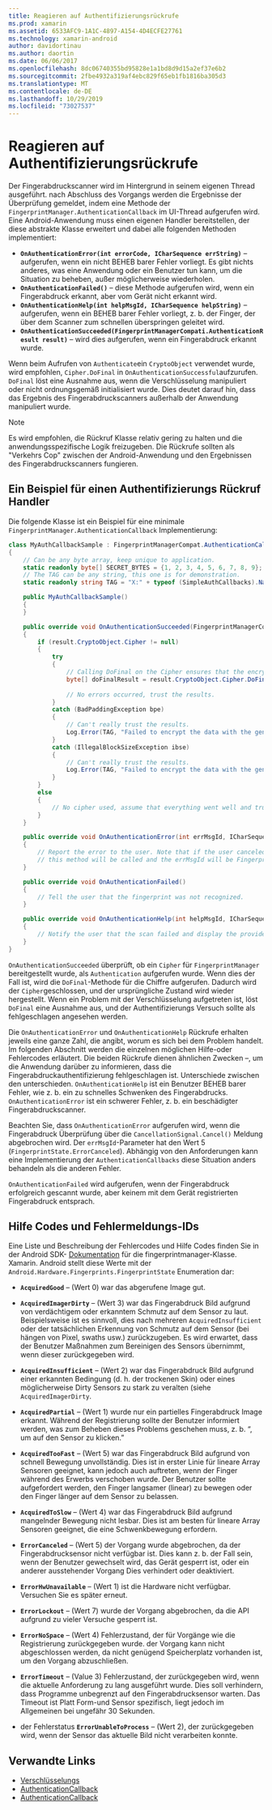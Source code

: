 ```yaml
---
title: Reagieren auf Authentifizierungsrückrufe
ms.prod: xamarin
ms.assetid: 6533AFC9-1A1C-4897-A154-4D4ECFE27761
ms.technology: xamarin-android
author: davidortinau
ms.author: daortin
ms.date: 06/06/2017
ms.openlocfilehash: 8dc06740355bd95828e1a1bd8d9d15a2ef37e6b2
ms.sourcegitcommit: 2fbe4932a319af4ebc829f65eb1fb1816ba305d3
ms.translationtype: MT
ms.contentlocale: de-DE
ms.lasthandoff: 10/29/2019
ms.locfileid: "73027537"
---
```

# <a name="responding-to-authentication-callbacks"></a>Reagieren auf Authentifizierungsrückrufe

Der Fingerabdruckscanner wird im Hintergrund in seinem eigenen Thread ausgeführt. nach Abschluss des Vorgangs werden die Ergebnisse der Überprüfung gemeldet, indem eine Methode der `FingerprintManager.AuthenticationCallback` im UI-Thread aufgerufen wird. Eine Android-Anwendung muss einen eigenen Handler bereitstellen, der diese abstrakte Klasse erweitert und dabei alle folgenden Methoden implementiert:

- **`OnAuthenticationError(int errorCode, ICharSequence errString)`** &ndash; aufgerufen, wenn ein nicht BEHEB barer Fehler vorliegt. Es gibt nichts anderes, was eine Anwendung oder ein Benutzer tun kann, um die Situation zu beheben, außer möglicherweise wiederholen.
- **`OnAuthenticationFailed()`** &ndash; diese Methode aufgerufen wird, wenn ein Fingerabdruck erkannt, aber vom Gerät nicht erkannt wird.
- **`OnAuthenticationHelp(int helpMsgId, ICharSequence helpString)`** &ndash; aufgerufen, wenn ein BEHEB barer Fehler vorliegt, z. b. der Finger, der über dem Scanner zum schnellen überspringen geleitet wird.
- **`OnAuthenticationSucceeded(FingerprintManagerCompati.AuthenticationResult result)`** &ndash; wird dies aufgerufen, wenn ein Fingerabdruck erkannt wurde.

Wenn beim Aufrufen von `Authenticate`ein `CryptoObject` verwendet wurde, wird empfohlen, `Cipher.DoFinal` in `OnAuthenticationSuccessful`aufzurufen.
`DoFinal` löst eine Ausnahme aus, wenn die Verschlüsselung manipuliert oder nicht ordnungsgemäß initialisiert wurde. Dies deutet darauf hin, dass das Ergebnis des Fingerabdruckscanners außerhalb der Anwendung manipuliert wurde.

> [!NOTE]
> Es wird empfohlen, die Rückruf Klasse relativ gering zu halten und die anwendungsspezifische Logik freizugeben. Die Rückrufe sollten als "Verkehrs Cop" zwischen der Android-Anwendung und den Ergebnissen des Fingerabdruckscanners fungieren.

## <a name="a-sample-authentication-callback-handler"></a>Ein Beispiel für einen Authentifizierungs Rückruf Handler

Die folgende Klasse ist ein Beispiel für eine minimale `FingerprintManager.AuthenticationCallback` Implementierung: 

```csharp
class MyAuthCallbackSample : FingerprintManagerCompat.AuthenticationCallback
{
    // Can be any byte array, keep unique to application.
    static readonly byte[] SECRET_BYTES = {1, 2, 3, 4, 5, 6, 7, 8, 9};
    // The TAG can be any string, this one is for demonstration.
    static readonly string TAG = "X:" + typeof (SimpleAuthCallbacks).Name;

    public MyAuthCallbackSample()
    {
    }

    public override void OnAuthenticationSucceeded(FingerprintManagerCompat.AuthenticationResult result)
    {
        if (result.CryptoObject.Cipher != null) 
        {
            try
            {
                // Calling DoFinal on the Cipher ensures that the encryption worked.
                byte[] doFinalResult = result.CryptoObject.Cipher.DoFinal(SECRET_BYTES);
    
                // No errors occurred, trust the results.              
            }
            catch (BadPaddingException bpe)
            {
                // Can't really trust the results.
                Log.Error(TAG, "Failed to encrypt the data with the generated key." + bpe);
            }
            catch (IllegalBlockSizeException ibse)
            {
                // Can't really trust the results.
                Log.Error(TAG, "Failed to encrypt the data with the generated key." + ibse);
            }
        }
        else
        {
            // No cipher used, assume that everything went well and trust the results.
        }
    }

    public override void OnAuthenticationError(int errMsgId, ICharSequence errString)
    {
        // Report the error to the user. Note that if the user canceled the scan,
        // this method will be called and the errMsgId will be FingerprintState.ErrorCanceled.
    }

    public override void OnAuthenticationFailed()
    {
        // Tell the user that the fingerprint was not recognized.
    }

    public override void OnAuthenticationHelp(int helpMsgId, ICharSequence helpString)
    {
        // Notify the user that the scan failed and display the provided hint.
    }
}
```

`OnAuthenticationSucceeded` überprüft, ob ein `Cipher` für `FingerprintManager` bereitgestellt wurde, als `Authentication` aufgerufen wurde. Wenn dies der Fall ist, wird die `DoFinal`-Methode für die Chiffre aufgerufen. Dadurch wird der `Cipher`geschlossen, und der ursprüngliche Zustand wird wieder hergestellt. Wenn ein Problem mit der Verschlüsselung aufgetreten ist, löst `DoFinal` eine Ausnahme aus, und der Authentifizierungs Versuch sollte als fehlgeschlagen angesehen werden.

Die `OnAuthenticationError` und `OnAuthenticationHelp` Rückrufe erhalten jeweils eine ganze Zahl, die angibt, worum es sich bei dem Problem handelt. Im folgenden Abschnitt werden die einzelnen möglichen Hilfe-oder Fehlercodes erläutert. Die beiden Rückrufe dienen ähnlichen Zwecken &ndash;, um die Anwendung darüber zu informieren, dass die Fingerabdruckauthentifizierung fehlgeschlagen ist. Unterschiede zwischen den unterschieden. `OnAuthenticationHelp` ist ein Benutzer BEHEB barer Fehler, wie z. b. ein zu schnelles Schwenken des Fingerabdrucks. `OnAuthenticationError` ist ein schwerer Fehler, z. b. ein beschädigter Fingerabdruckscanner.

Beachten Sie, dass `OnAuthenticationError` aufgerufen wird, wenn die Fingerabdruck Überprüfung über die `CancellationSignal.Cancel()` Meldung abgebrochen wird. Der `errMsgId`-Parameter hat den Wert 5 (`FingerprintState.ErrorCanceled`). Abhängig von den Anforderungen kann eine Implementierung der `AuthenticationCallbacks` diese Situation anders behandeln als die anderen Fehler. 

`OnAuthenticationFailed` wird aufgerufen, wenn der Fingerabdruck erfolgreich gescannt wurde, aber keinem mit dem Gerät registrierten Fingerabdruck entsprach. 

## <a name="help-codes-and-error-message-ids"></a>Hilfe Codes und Fehlermeldungs-IDs 

Eine Liste und Beschreibung der Fehlercodes und Hilfe Codes finden Sie in der Android SDK- [Dokumentation](https://developer.android.com/reference/android/hardware/fingerprint/FingerprintManager.html#FINGERPRINT_ACQUIRED_GOOD) für die fingerprintmanager-Klasse. Xamarin. Android stellt diese Werte mit der `Android.Hardware.Fingerprints.FingerprintState` Enumeration dar:

- **`AcquiredGood`** &ndash; (Wert 0) war das abgerufene Image gut.

- **`AcquiredImagerDirty`** &ndash; (Wert 3) war das Fingerabdruck Bild aufgrund von verdächtigem oder erkanntem Schmutz auf dem Sensor zu laut. Beispielsweise ist es sinnvoll, dies nach mehreren `AcquiredInsufficient` oder der tatsächlichen Erkennung von Schmutz auf dem Sensor (bei hängen von Pixel, swaths usw.) zurückzugeben. Es wird erwartet, dass der Benutzer Maßnahmen zum Bereinigen des Sensors übernimmt, wenn dieser zurückgegeben wird.

- **`AcquiredInsufficient`** &ndash; (Wert 2) war das Fingerabdruck Bild aufgrund einer erkannten Bedingung (d. h. der trockenen Skin) oder eines möglicherweise Dirty Sensors zu stark zu veralten (siehe `AcquiredImagerDirty`.

- **`AcquiredPartial`** &ndash; (Wert 1) wurde nur ein partielles Fingerabdruck Image erkannt. Während der Registrierung sollte der Benutzer informiert werden, was zum Beheben dieses Problems geschehen muss, z. b. &ldquo;, um auf den Sensor zu klicken.&rdquo;

- **`AcquiredTooFast`** &ndash; (Wert 5) war das Fingerabdruck Bild aufgrund von schnell Bewegung unvollständig. Dies ist in erster Linie für lineare Array Sensoren geeignet, kann jedoch auch auftreten, wenn der Finger während des Erwerbs verschoben wurde. Der Benutzer sollte aufgefordert werden, den Finger langsamer (linear) zu bewegen oder den Finger länger auf dem Sensor zu belassen.

- **`AcquiredToSlow`** &ndash; (Wert 4) war das Fingerabdruck Bild aufgrund mangelnder Bewegung nicht lesbar. Dies ist am besten für lineare Array Sensoren geeignet, die eine Schwenkbewegung erfordern.

- **`ErrorCanceled`** &ndash; (Wert 5) der Vorgang wurde abgebrochen, da der Fingerabdrucksensor nicht verfügbar ist. Dies kann z. b. der Fall sein, wenn der Benutzer gewechselt wird, das Gerät gesperrt ist, oder ein anderer ausstehender Vorgang Dies verhindert oder deaktiviert.

- **`ErrorHwUnavailable`** &ndash; (Wert 1) ist die Hardware nicht verfügbar. Versuchen Sie es später erneut.

- **`ErrorLockout`** &ndash; (Wert 7) wurde der Vorgang abgebrochen, da die API aufgrund zu vieler Versuche gesperrt ist.

- **`ErrorNoSpace`** &ndash; (Wert 4) Fehlerzustand, der für Vorgänge wie die Registrierung zurückgegeben wurde. der Vorgang kann nicht abgeschlossen werden, da nicht genügend Speicherplatz vorhanden ist, um den Vorgang abzuschließen.

- **`ErrorTimeout`** &ndash; (Value 3) Fehlerzustand, der zurückgegeben wird, wenn die aktuelle Anforderung zu lang ausgeführt wurde. Dies soll verhindern, dass Programme unbegrenzt auf den Fingerabdrucksensor warten. Das Timeout ist Platt Form-und Sensor spezifisch, liegt jedoch im Allgemeinen bei ungefähr 30 Sekunden.

- der Fehlerstatus **`ErrorUnableToProcess`** &ndash; (Wert 2), der zurückgegeben wird, wenn der Sensor das aktuelle Bild nicht verarbeiten konnte.

## <a name="related-links"></a>Verwandte Links

- [Verschlüsselungs](https://docs.oracle.com/javase/7/docs/api/javax/crypto/Cipher.html)
- [AuthenticationCallback](https://developer.android.com/reference/android/hardware/fingerprint/FingerprintManager.AuthenticationCallback.html)
- [AuthenticationCallback](https://developer.android.com/reference/android/support/v4/hardware/fingerprint/FingerprintManagerCompat.AuthenticationCallback.html)
